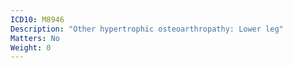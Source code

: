 ```yaml
---
ICD10: M8946
Description: "Other hypertrophic osteoarthropathy: Lower leg"
Matters: No
Weight: 0
---
```


